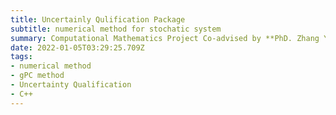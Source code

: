 ```yaml
---
title: Uncertainly Qulification Package
subtitle: numerical method for stochatic system
summary: Computational Mathematics Project Co-advised by **PhD. Zhang Yue** (@ BUAA) & **Master. Ziflyu** (@ ETHZ) &**Prof. Peng Wang** (@ BUAA)
date: 2022-01-05T03:29:25.709Z
tags: 
- numerical method
- gPC method
- Uncertainty Qualification
- C++
---
```

